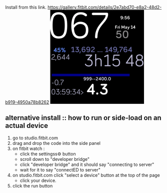 Install from this link.
https://gallery.fitbit.com/details/2e7abd70-e8a2-48d2-b919-4950a78b8262
![alt text](snapshot.png/ "snapshot")



## alternative install :: how to run or side-load on an actual device 

1. go to studio.fitbit.com
2. drag and drop the code into the side panel
3. on fitbit watch : 
      - click the  settingss⚙️ button 
	  - scroll down to "developer bridge"
	  - click "developer bridge" and it should say "connecting to server"
	  - wait for it to say "connectED to server"
4. on studio.fitbit.com click "select a device" button at the top of the page
     - click your device. 
5. click the run button	 
